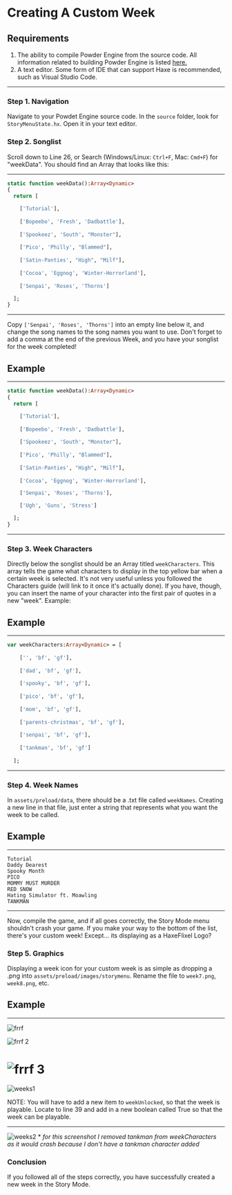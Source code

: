 # Creating A Custom Week

## Requirements
1. The ability to compile Powder Engine from the source code. All information related to building Powder Engine is listed [here.](building)
2. A text editor. Some form of IDE that can support Haxe is recommended, such as Visual Studio Code.

---
### Step 1. Navigation
Navigate to your Powdet Engine source code. In the `source` folder, look for `StoryMenuState.hx`. Open it in your text editor.

### Step 2. Songlist

Scroll down to Line 26, or Search (Windows/Linux: `Ctrl+F`, Mac: `Cmd+F`) for "weekData". You should find an Array that looks like this:

---

```haxe
static function weekData():Array<Dynamic>
{
  return [

    ['Tutorial'],
		
    ['Bopeebo', 'Fresh', 'Dadbattle'],
		
    ['Spookeez', 'South', "Monster"],
		
    ['Pico', 'Philly', "Blammed"],
		
    ['Satin-Panties', "High", "Milf"],
		
    ['Cocoa', 'Eggnog', 'Winter-Horrorland'],
		
    ['Senpai', 'Roses', 'Thorns']

  ];
}
```

---

Copy `['Senpai', 'Roses', 'Thorns']` into an empty line below it, and change the song names to the song names you want to use.
Don't forget to add a comma at the end of the previous Week, and you have your songlist for the week completed!

Example
---

---

```haxe
static function weekData():Array<Dynamic>
{
  return [

    ['Tutorial'],
		
    ['Bopeebo', 'Fresh', 'Dadbattle'],
		
    ['Spookeez', 'South', "Monster"],
		
    ['Pico', 'Philly', "Blammed"],
		
    ['Satin-Panties', "High", "Milf"],
		
    ['Cocoa', 'Eggnog', 'Winter-Horrorland'],

    ['Senpai', 'Roses', 'Thorns'],

    ['Ugh', 'Guns', 'Stress']

  ];
}
```
 
---
 
### Step 3. Week Characters
Directly below the songlist should be an Array titled `weekCharacters`. This array tells the game what characters to display in the top yellow bar when a certain week is selected.
It's not very useful unless you followed the Characters guide (will link to it once it's actually done). If you have, though, you can insert the name of your character into the first pair of quotes in a new "week". Example:

Example
---

---

```haxe
var weekCharacters:Array<Dynamic> = [
		
    ['', 'bf', 'gf'],
		
    ['dad', 'bf', 'gf'],
		
    ['spooky', 'bf', 'gf'],
		
    ['pico', 'bf', 'gf'],
		
    ['mom', 'bf', 'gf'],
		
    ['parents-christmas', 'bf', 'gf'],
		
    ['senpai', 'bf', 'gf'],
    
    ['tankman', 'bf', 'gf']
	
  ];
```

---

### Step 4. Week Names

In `assets/preload/data`, there should be a .txt file called `weekNames`. Creating a new line in that file, just enter a string that represents what you want the week to be called.

Example
---

---
```
Tutorial
Daddy Dearest
Spooky Month
PICO
MOMMY MUST MURDER
RED SNOW
Hating Simulator ft. Moawling
TANKMAN
```

---

  Now, compile the game, and if all goes correctly, the Story Mode menu shouldn't crash your game. If you make your way to the bottom of the list, there's your custom week! Except... its displaying as a HaxeFlixel Logo?
  
### Step 5. Graphics
  
Displaying a week icon for your custom week is as simple as dropping a .png into `assets/preload/images/storymenu`. Rename the file to `week7.png`, `week8.png`, etc.

Example
---

---


![frrf](https://user-images.githubusercontent.com/68293280/118160164-cdab6d00-b3d2-11eb-9b29-a940eaf45025.png)

![frrf 2](https://user-images.githubusercontent.com/68293280/118160865-b8830e00-b3d3-11eb-8a23-818a1b4cfdb2.png)

![frrf 3](https://user-images.githubusercontent.com/68293280/118161461-7908f180-b3d4-11eb-89fa-e531ae5804d8.png)
=======
![weeks1](https://user-images.githubusercontent.com/55949451/122635123-69bb4900-d0e2-11eb-8bcc-1071cfda4e35.png)

NOTE: You will have to add a new item to `weekUnlocked`, so that the week is playable.
Locate to line 39 and add in a new boolean called True so that the week can be playable.


---

![weeks2](https://user-images.githubusercontent.com/55949451/122635129-763fa180-d0e2-11eb-841e-3456e74a50ba.png) \* *for this screenshot I removed tankman from weekCharacters as it would crash because I don't have a tankman character added*
### Conclusion

If you followed all of the steps correctly, you have successfully created a new week in the Story Mode.
